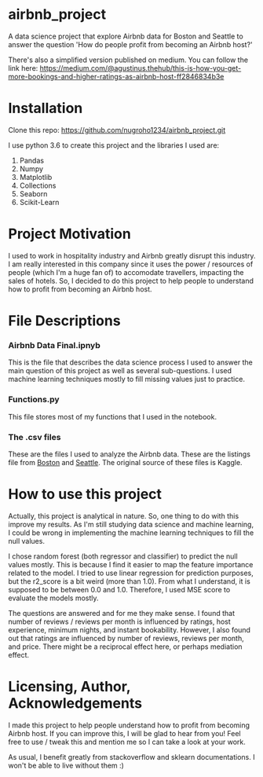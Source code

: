 # airbnb_project
A data science project that explore Airbnb data for Boston and Seattle to answer the question 'How do people profit from becoming an Airbnb host?'

There's also a simplified version published on medium. You can follow the link here:
https://medium.com/@agustinus.thehub/this-is-how-you-get-more-bookings-and-higher-ratings-as-airbnb-host-ff2846834b3e



# Installation
Clone this repo: https://github.com/nugroho1234/airbnb_project.git

I use python 3.6 to create this project and the libraries I used are:
1. Pandas
2. Numpy
3. Matplotlib
4. Collections
5. Seaborn
6. Scikit-Learn

# Project Motivation
I used to work in hospitality industry and Airbnb greatly disrupt this industry. I am really interested in this company since it uses the power / resources of people (which I'm a huge fan of) to accomodate travellers, impacting the sales of hotels. So, I decided to do this project to help people to understand how to profit from becoming an Airbnb host.

# File Descriptions
### Airbnb Data Final.ipnyb
This is the file that describes the data science process I used to answer the main question of this project as well as several sub-questions. I used machine learning techniques mostly to fill missing values just to practice.
### Functions.py
This file stores most of my functions that I used in the notebook. 
### The .csv files
These are the files I used to analyze the Airbnb data. These are the listings file from [Boston](https://www.kaggle.com/airbnb/boston) and [Seattle](https://www.kaggle.com/airbnb/seattle). The original source of these files is Kaggle.

# How to use this project
Actually, this project is analytical in nature. So, one thing to do with this improve my results. As I'm still studying data science and machine learning, I could be wrong in implementing the machine learning techniques to fill the null values. 

I chose random forest (both regressor and classifier) to predict the null values mostly. This is because I find it easier to map the feature importance related to the model. I tried to use linear regression for prediction purposes, but the r2_score is a bit weird (more than 1.0). From what I understand, it is supposed to be between 0.0 and 1.0. Therefore, I used MSE score to evaluate the models mostly.

The questions are answered and for me they make sense. I found that number of reviews / reviews per month is influenced by ratings, host experience, minimum nights, and instant bookability. However, I also found out that ratings are influenced by number of reviews, reviews per month, and price. There might be a reciprocal effect here, or perhaps mediation effect.

# Licensing, Author, Acknowledgements
I made this project to help people understand how to profit from becoming Airbnb host. If you can improve this, I will be glad to hear from you! Feel free to use / tweak this and mention me so I can take a look at your work. 

As usual, I benefit greatly from stackoverflow and sklearn documentations. I won't be able to live without them :)
